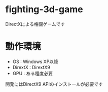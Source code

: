 fighting-3d-game
================

DirectXによる格闘ゲームです

# 動作環境

* OS : Windows XP以降
* DirextX : DirextX9
* GPU : ある程度必要

開発にはDirectX9 APIのインストールが必要です
